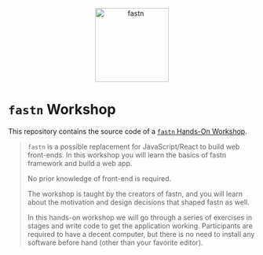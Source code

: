 <div align="center">
    <img src="https://fastn.com/-/fastn.com/images/fastn.svg" width="150" alt="fastn"/>
</div>

# `fastn` Workshop

This repository contains the source code of a [`fastn` Hands-On
Workshop](https://fastn.com/workshop/).


> `fastn` is a possible replacement for JavaScript/React to build web
> front-ends. In this workshop you will learn the basics of fastn framework 
> and build a web app.
>
> No prior knowledge of front-end is required.
>
> The workshop is taught by the creators of fastn, and you will learn about the
> motivation and design decisions that shaped fastn as well.
>
> In this hands-on workshop we will go through a series of exercises in stages
> and write code to get the application working. Participants are required to
> have a decent computer, but there is no need to install any software before
> hand (other than your favorite editor).
